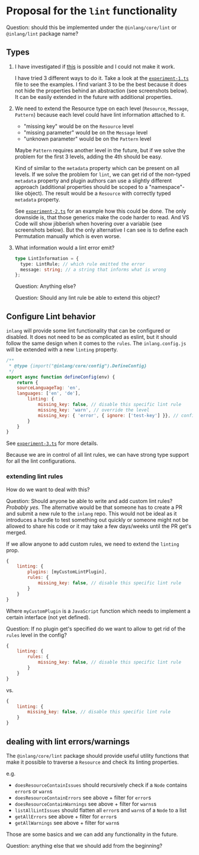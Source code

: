 # Proposal for the `lint` functionality

Question: should this be implemented under the `@inlang/core/lint` or `@inlang/lint` package name?

<!------------------------------------------------------------------------------------------------>

## Types

1. I have investigated if [this](https://github.com/orgs/inlang/discussions/319#discussioncomment-4850815) is possible and I could not make it work.

   I have tried 3 different ways to do it. Take a look at the [`experiment-1.ts`](https://github.com/ivanhofer/inlang/blob/lint/source-code/core/src/lint/experiment-1.ts) file to see the examples. I find variant 3 to be the best because it does not hide the properties behind an abstraction (see screenshots below). It can be easily extended in the future with additional properties.

2. We need to extend the Resource type on each level (`Resource`, `Message`, `Pattern`) because each level could have lint information attached to it.

   - "missing key" would be on the `Resource` level
   - "missing parameter" would be on the `Message` level
   - "unknown parameter" would be on the `Pattern` level

   Maybe `Pattern` requires another level in the future, but if we solve the problem for the first 3 levels, adding the 4th should be easy.

   Kind of similar to the `metadata` property which can be present on all levels. If we solve the problem for `lint`, we can get rid of the non-typed `metadata` property and plugin authors can use a slightly different approach (additional properties should be scoped to a "namespace"-like object). The result would be a `Resource` with correctly typed `metadata` property.

   See [`experiment-2.ts`](https://github.com/ivanhofer/inlang/blob/lint/source-code/core/src/lint/experiment-2.ts) for an example how this could be done. The only downside is, that those generics make the code harder to read. And VS Code will show jibberish when hovering over a variable (see screenshots below). But the only alternative I can see is to define each Permutation manually which is even worse.

3. What information would a lint error emit?

   ```ts
   type LintInformation = {
     type: LintRule; // which rule emitted the error
     message: string; // a string that informs what is wrong
   };
   ```

   Question: Anything else?

   Question: Should any lint rule be able to extend this object?

<!------------------------------------------------------------------------------------------------>

## Configure Lint behavior

`inlang` will provide some lint functionality that can be configured or disabled.
It does not need to be as complicated as eslint, but it should follow the same design when it comes to the `rules`.
The `inlang.config.js` will be extended with a new `linting` property.

```js
/**
 * @type {import("@inlang/core/config").DefineConfig}
 */
export async function defineConfig(env) {
  	return {
   	sourceLanguageTag: 'en',
   	languages: ['en', 'de'],
		linting: {
			missing_key: false, // disable this specific lint rule
			missing_key: 'warn', // override the level
			missing_key: { 'error', { ignore: ['test-key'] }}, // configure the linting behavior where needed
		}
  	}
}
```

See [`experiment-3.ts`](https://github.com/ivanhofer/inlang/blob/lint/source-code/core/src/lint/experiment-3.ts) for more details.

Because we are in control of all lint rules, we can have strong type support for all the lint configurations.

### extending lint rules

How do we want to deal with this?

Question: Should anyone be able to write and add custom lint rules? _Probably yes._
The alternative would be that someone has to create a PR and submit a new rule to the `inlang` repo. This would not be ideal as it introduces a hurdle to test something out quickly or someone might not be allowed to share his code or it may take a few days/weeks until the PR get's merged.

If we allow anyone to add custom rules, we need to extend the `linting` prop.

```js
{
	linting: {
		plugins: [myCustomLintPlugin],
		rules: {
			missing_key: false, // disable this specific lint rule
		}
	}
}
```

Where `myCustomPlugin` is a `JavaScript` function which needs to implement a certain interface (not yet defined).

Question: If no plugin get's specified do we want to allow to get rid of the `rules` level in the config?

```js
{
	linting: {
		rules: {
			missing_key: false, // disable this specific lint rule
		}
	}
}
```

vs.

```js
{
	linting: {
		missing_key: false, // disable this specific lint rule
	}
}
```

<!------------------------------------------------------------------------------------------------>

## dealing with lint errors/warnings

The `@inlang/core/lint` package should provide useful utility functions that make it possible to traverse a `Resource` and check its linting properties.

e.g.

- `doesResourceContainIssues` should recursively check if a `Node` contains `error`s or `warn`s
- `doesResourceContainErrors` see above + filter for `error`s
- `doesResourceContainWarnings` see above + filter for `warns`s
- `listAllLintIssues` should flatten all `error`s and `warn`s of a `Node` to a list
- `getAllErrors` see above + filter for `error`s
- `getAllWarnings` see above + filter for `warn`s

Those are some basics and we can add any functionality in the future.

Question: anything else that we should add from the beginning?
